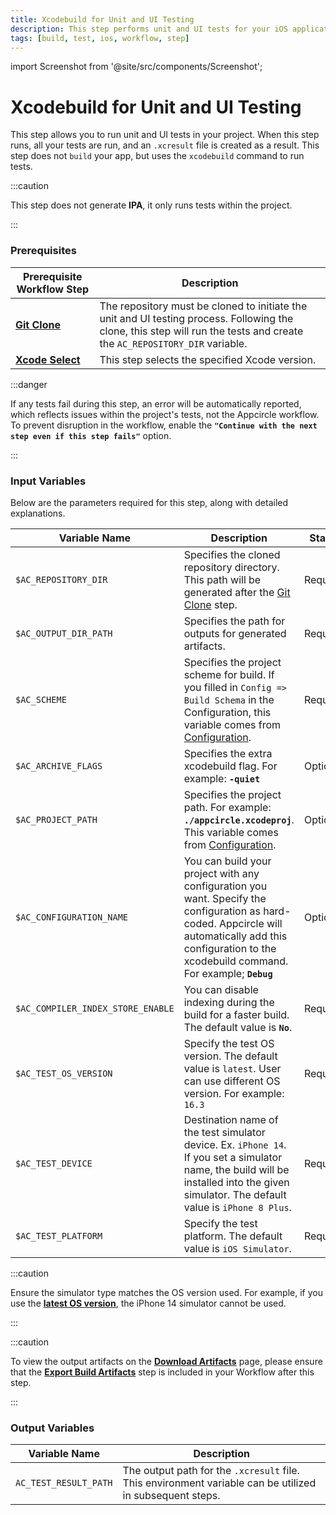 ```yaml
---
title: Xcodebuild for Unit and UI Testing
description: This step performs unit and UI tests for your iOS applications. This does not "build" your app, but uses the "xcodebuild" command to run tests.
tags: [build, test, ios, workflow, step]
---
```


import Screenshot from '@site/src/components/Screenshot';

# Xcodebuild for Unit and UI Testing

This step allows you to run unit and UI tests in your project. When this step runs, all your tests are run, and an `.xcresult` file is created as a result. This step does not `build` your app, but uses the `xcodebuild` command to run tests.

:::caution

This step does not generate **IPA**, it only runs tests within the project.

:::

### Prerequisites
| Prerequisite Workflow Step                                                                | Description                                     |
|-------------------------------------------------------------------------------------------|-------------------------------------------------|
| [**Git Clone**](/workflows/common-workflow-steps/git-clone)                | The repository must be cloned to initiate the unit and UI testing process. Following the clone, this step will run the tests and create the `AC_REPOSITORY_DIR` variable. |
| [**Xcode Select**](/workflows/ios-specific-workflow-steps/xcode-select)    | This step selects the specified Xcode version. |

<Screenshot url='https://cdn.appcircle.io/docs/assets/BE3098-unitOrder.png' />

:::danger

If any tests fail during this step, an error will be automatically reported, which reflects issues within the project's tests, not the Appcircle workflow. To prevent disruption in the workflow, enable the **`"Continue with the next step even if this step fails"`** option.

<Screenshot url='https://cdn.appcircle.io/docs/assets/BE3098-continueEnable.png' />

:::


### Input Variables

Below are the parameters required for this step, along with detailed explanations.

<Screenshot url='https://cdn.appcircle.io/docs/assets/BE3098-unitInput.png' />

| Variable Name                            | Description                         | Status           |
|-------------------------------|------------------------------------------------|------------------|
| `$AC_REPOSITORY_DIR`          | Specifies the cloned repository directory. This path will be generated after the [Git Clone](/workflows/common-workflow-steps/git-clone) step. | Required |
| `$AC_OUTPUT_DIR_PATH`         | Specifies the path for outputs for generated artifacts. | Required |
| `$AC_SCHEME`                  | Specifies the project scheme for build. If you filled in `Config => Build Schema` in the Configuration, this variable comes from [Configuration](/build/platform-build-guides/building-ios-applications#build-configuration). | Required |
| `$AC_ARCHIVE_FLAGS`           | Specifies the extra xcodebuild flag. For example: **`-quiet`** | Optional |
| `$AC_PROJECT_PATH`            | Specifies the project path. For example: **`./appcircle.xcodeproj`**. This variable comes from [Configuration](/build/platform-build-guides/building-ios-applications#build-configuration). | Optional |
| `$AC_CONFIGURATION_NAME`      | You can build your project with any configuration you want. Specify the configuration as hard-coded. Appcircle will automatically add this configuration to the xcodebuild command. For example; **`Debug`** | Optional |
| `$AC_COMPILER_INDEX_STORE_ENABLE`| You can disable indexing during the build for a faster build. The default value is **`No`**. | Required |
| `$AC_TEST_OS_VERSION`         | Specify the test OS version. The default value is `latest`. User can use different OS version. For example: `16.3` | Required |
| `$AC_TEST_DEVICE`             | Destination name of the test simulator device. Ex. `iPhone 14`. If you set a simulator name, the build will be installed into the given simulator. The default value is `iPhone 8 Plus`.  | Required |
| `$AC_TEST_PLATFORM`           | Specify the test platform. The default value is `iOS Simulator`. | Required |

:::caution

Ensure the simulator type matches the OS version used. For example, if you use the [**latest OS version**](https://developer.apple.com/documentation/ios-ipados-release-notes), the iPhone 14 simulator cannot be used.

:::

:::caution

To view the output artifacts on the [**Download Artifacts**](/workflows/common-workflow-steps/export-build-artifacts) page, please ensure that the [**Export Build Artifacts**](/workflows/common-workflow-steps/export-build-artifacts) step is included in your Workflow after this step.

:::

### Output Variables
| Variable Name                 | Description                                                                                              |
|-------------------------------|----------------------------------------------------------------------------------------------------------|
| `AC_TEST_RESULT_PATH`        | The output path for the `.xcresult` file. This environment variable can be utilized in subsequent steps. |